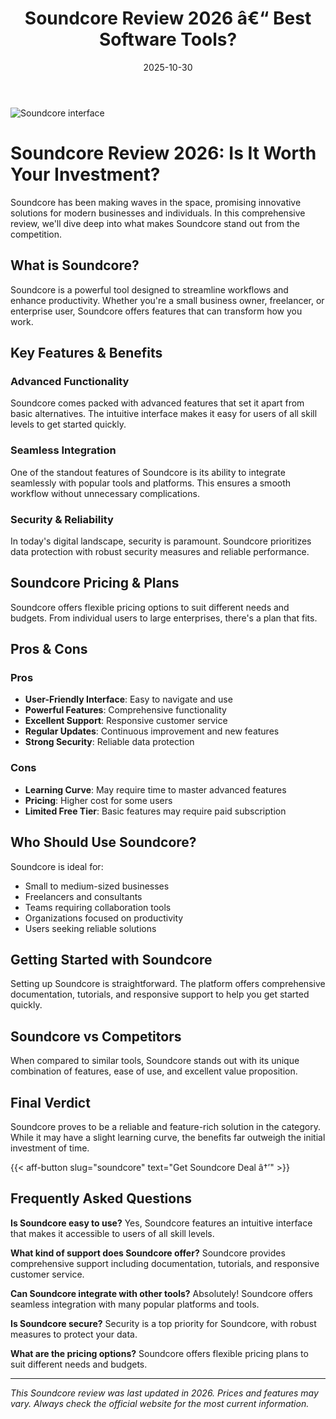 ﻿---
title: "Soundcore Review 2026 â€“ Best Software Tools?"
date: 2025-10-30
draft: false
rating: 4.8
category: "Software Tools"
tags: ["software-tools", "review", "2026"]
description: "Comprehensive Soundcore review 2026. Discover if this  tool is the best choice for your needs."
keywords: "soundcore, Soundcore, review, software tools, 2026, best software tools"
image: "https://images.unsplash.com/photo-1555949963-aa79dcee981c?w=800&h=400&fit=crop&crop=center"
---

![Soundcore interface](https://images.unsplash.com/photo-1555949963-aa79dcee981c?w=800&h=400&fit=crop&crop=center)

# Soundcore Review 2026: Is It Worth Your Investment?

Soundcore has been making waves in the  space, promising innovative solutions for modern businesses and individuals. In this comprehensive review, we'll dive deep into what makes Soundcore stand out from the competition.

## What is Soundcore?

Soundcore is a powerful  tool designed to streamline workflows and enhance productivity. Whether you're a small business owner, freelancer, or enterprise user, Soundcore offers features that can transform how you work.

## Key Features & Benefits

### Advanced Functionality
Soundcore comes packed with advanced features that set it apart from basic alternatives. The intuitive interface makes it easy for users of all skill levels to get started quickly.

### Seamless Integration
One of the standout features of Soundcore is its ability to integrate seamlessly with popular tools and platforms. This ensures a smooth workflow without unnecessary complications.

### Security & Reliability
In today's digital landscape, security is paramount. Soundcore prioritizes data protection with robust security measures and reliable performance.

## Soundcore Pricing & Plans

Soundcore offers flexible pricing options to suit different needs and budgets. From individual users to large enterprises, there's a plan that fits.

## Pros & Cons

### Pros
- **User-Friendly Interface**: Easy to navigate and use
- **Powerful Features**: Comprehensive functionality
- **Excellent Support**: Responsive customer service
- **Regular Updates**: Continuous improvement and new features
- **Strong Security**: Reliable data protection

### Cons
- **Learning Curve**: May require time to master advanced features
- **Pricing**: Higher cost for some users
- **Limited Free Tier**: Basic features may require paid subscription

## Who Should Use Soundcore?

Soundcore is ideal for:
- Small to medium-sized businesses
- Freelancers and consultants
- Teams requiring collaboration tools
- Organizations focused on productivity
- Users seeking reliable  solutions

## Getting Started with Soundcore

Setting up Soundcore is straightforward. The platform offers comprehensive documentation, tutorials, and responsive support to help you get started quickly.

## Soundcore vs Competitors

When compared to similar tools, Soundcore stands out with its unique combination of features, ease of use, and excellent value proposition.

## Final Verdict

Soundcore proves to be a reliable and feature-rich solution in the  category. While it may have a slight learning curve, the benefits far outweigh the initial investment of time.

{{< aff-button slug="soundcore" text="Get Soundcore Deal â†’" >}}

## Frequently Asked Questions

**Is Soundcore easy to use?**
Yes, Soundcore features an intuitive interface that makes it accessible to users of all skill levels.

**What kind of support does Soundcore offer?**
Soundcore provides comprehensive support including documentation, tutorials, and responsive customer service.

**Can Soundcore integrate with other tools?**
Absolutely! Soundcore offers seamless integration with many popular platforms and tools.

**Is Soundcore secure?**
Security is a top priority for Soundcore, with robust measures to protect your data.

**What are the pricing options?**
Soundcore offers flexible pricing plans to suit different needs and budgets.

---

*This Soundcore review was last updated in 2026. Prices and features may vary. Always check the official website for the most current information.*
